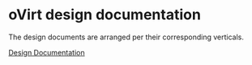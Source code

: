# oVirt design documentation
The design documents are arranged per their corresponding verticals.

[Design Documentation](design/index.md)
